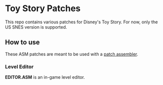 # Toy Story Patches
This repo contains various patches for Disney's Toy Story. For now, only the US SNES version is supported.

## How to use
These ASM patches are meant to be used with a [patch assembler](http://infinitefactors.org/jonk/patch.html). 

### Level Editor
**EDITOR.ASM** is an in-game level editor.

